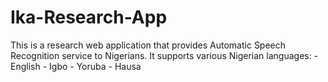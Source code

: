 # Ika-Research-App
This is a research web application that provides Automatic Speech Recognition service to Nigerians.
It supports various Nigerian languages:
    - English
    - Igbo
    - Yoruba
    - Hausa